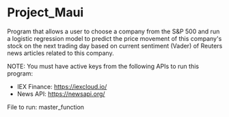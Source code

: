 # Project_Maui

Program that allows a user to choose a company from the S&P 500 and run a logistic regression model to predict the price movement of this company's stock on the next trading day based on current sentiment (Vader) of Reuters news articles related to this company. 

NOTE: You must have active keys from the following APIs to run this program:
* IEX Finance: https://iexcloud.io/
* News API: https://newsapi.org/

File to run:
master_function
